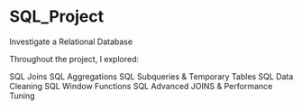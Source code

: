 # SQL_Project
Investigate a Relational Database

Throughout the project, I explored:

SQL Joins
SQL Aggregations
SQL Subqueries & Temporary Tables
SQL Data Cleaning
SQL Window Functions
SQL Advanced JOINS & Performance Tuning

